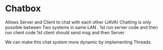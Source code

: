 # Chatbox
Allows Server and Client to chat with each other (JAVA)
Chatting is only possible between Two systems in same LAN .
1st run server code and then run client code
1st client should send msg and then Server

We can make this chat system more dynamic by implementing Threads.
